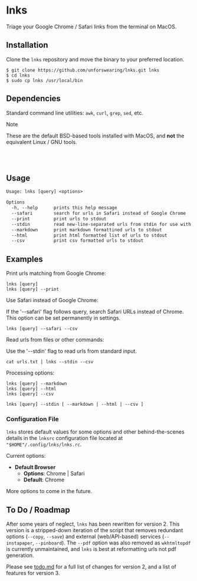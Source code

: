 # lnks

Triage your Google Chrome / Safari links from the terminal on MacOS.

## Installation

Clone the `lnks` repository and move the binary to your preferred location.

```command
$ git clone https://github.com/unforswearing/lnks.git lnks
$ cd lnks
$ sudo cp lnks /usr/local/bin
```

<!--
Or with `npm`

```command
$ npm install -g lnks
```
-->

## Dependencies

Standard command line utilities: `awk`, `curl`, `grep`, `sed`, etc.

> [!NOTE]
> These are the default BSD-based tools installed with MacOS, and **not** the equivalent Linux / GNU tools.

<br/><br/>

## Usage

```txt
Usage: lnks [query] <options>

Options
  -h, --help      prints this help message
  --safari        search for urls in Safari instead of Google Chrome
  --print         print urls to stdout
  --stdin         read new-line-separated urls from stdin for use with other options
  --markdown      print markdown formattined urls to stdout
  --html          print html formatted list of urls to stdout
  --csv           print csv formatted urls to stdout
```

## Examples

Print urls matching <query> from Google Chrome:

```
lnks [query]
lnks [query] --print
```

Use Safari instead of Google Chrome:

If the '--safari' flag follows query, search Safari URLs instead of Chrome.
This option can be set permanently in settings.

```
lnks [query] --safari --csv
```

Read urls from files or other commands:

Use the '--stdin' flag to read urls from standard input.

```
cat urls.txt | lnks --stdin --csv
```

Processing options:

```
lnks [query] --markdown
lnks [query] --html
lnks [query] --csv

lnks [query] --stdin [ --markdown | --html | --csv ]
```

### Configuration File

`lnks` stores default values for some options and other behind-the-scenes details in the `lnksrc` configuration file located at `"$HOME"/.config/lnks/lnks.rc`.

Current options:

- **Default Browser**
  - **Options**: Chrome | Safari
  - **Default**: Chrome

More options to come in the future.

## To Do / Roadmap

After some years of neglect, `lnks` has been rewritten for version 2. This version is a stripped-down iteration of the script that removes redundant options (`--copy`, `--save`) and external (web/API-based) services (`--instapaper`, `--pinboard`). The `--pdf` option was also removed as `wkhtmltopdf` is currently unmaintained, and `lnks` is best at reformatting urls not pdf generation.

Please see [todo.md](todo.md) for a full list of changes for version 2, and a list of features for version 3.

